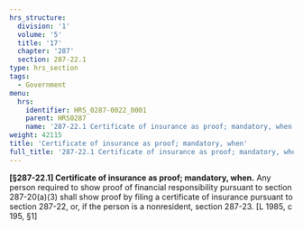 ```yaml
---
hrs_structure:
  division: '1'
  volume: '5'
  title: '17'
  chapter: '287'
  section: 287-22.1
type: hrs_section
tags:
  - Government
menu:
  hrs:
    identifier: HRS_0287-0022_0001
    parent: HRS0287
    name: '287-22.1 Certificate of insurance as proof; mandatory, when'
weight: 42115
title: 'Certificate of insurance as proof; mandatory, when'
full_title: '287-22.1 Certificate of insurance as proof; mandatory, when'
---
```

**[§287-22.1] Certificate of insurance as proof; mandatory, when.** Any person required to show proof of financial responsibility pursuant to section 287-20(a)(3) shall show proof by filing a certificate of insurance pursuant to section 287-22, or, if the person is a nonresident, section 287-23\. [L 1985, c 195, §1]